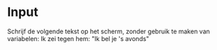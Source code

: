 # Input

Schrijf de volgende tekst op het scherm, zonder gebruik te maken van variabelen: Ik zei tegen hem: "Ik bel je 's avonds"